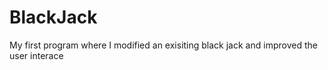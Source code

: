 # BlackJack

My first program where I modified an exisiting black jack and improved the user interace
